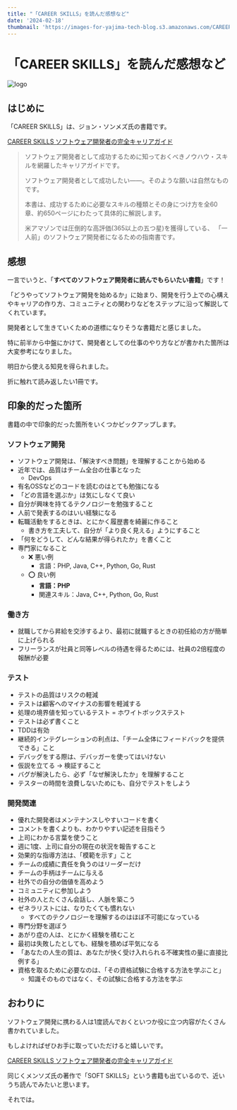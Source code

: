 ```yaml
---
title: "「CAREER SKILLS」を読んだ感想など"
date: '2024-02-18'
thumbnail: 'https://images-for-yajima-tech-blog.s3.amazonaws.com/CAREER_SKILLS.jpeg'
---
```

# 「CAREER SKILLS」を読んだ感想など

![logo](https://images-for-yajima-tech-blog.s3.amazonaws.com/CAREER_SKILLS.jpeg)

## はじめに

「CAREER SKILLS」は、ジョン・ソンメズ氏の書籍です。

[CAREER SKILLS ソフトウェア開発者の完全キャリアガイド](https://amzn.asia/d/3FxTIcQ)

> ソフトウェア開発者として成功するために知っておくべきノウハウ・スキルを網羅したキャリアガイドです。
> 
> ソフトウェア開発者として成功したい――。そのような願いは自然なものです。
> 
> 本書は、成功するために必要なスキルの種類とその身につけ方を全60章、約650ページにわたって具体的に解説します。
> 
> 米アマゾンでは圧倒的な高評価(365以上の五つ星)を獲得している、
> 「一人前」のソフトウェア開発者になるための指南書です。

## 感想

一言でいうと、「**すべてのソフトウェア開発者に読んでもらいたい書籍**」です！

「どうやってソフトウェア開発を始めるか」に始まり、開発を行う上での心構えやキャリアの作り方、コミュニティとの関わりなどをステップに沿って解説してくれています。

開発者として生きていくための道標になりそうな書籍だと感じました。

特に前半から中盤にかけて、開発者としての仕事のやり方などが書かれた箇所は大変参考になりました。

明日から使える知見を得られました。

折に触れて読み返したい1冊です。

## 印象的だった箇所

書籍の中で印象的だった箇所をいくつかピックアップします。

### ソフトウェア開発

- ソフトウェア開発は、「解決すべき問題」を理解することから始める
- 近年では、品質はチーム全台の仕事となった
  - DevOps
- 有名OSSなどのコードを読むのはとても勉強になる
- 「どの言語を選ぶか」は気にしなくて良い
- 自分が興味を持てるテクノロジーを勉強すること
- 人前で発表するのはいい経験になる
- 転職活動をするときは、とにかく履歴書を綺麗に作ること
  - 書き方を工夫して、自分が「より良く見える」ようにすること
- 「何をどうして、どんな結果が得られたか」を書くこと
- 専門家になること
  - ❌ 悪い例
    - 言語：PHP, Java, C++, Python, Go, Rust
  - ⭕️ 良い例
    - **言語：PHP**
    - 関連スキル：Java, C++, Python, Go, Rust

### 働き方

- 就職してから昇給を交渉するより、最初に就職するときの初任給の方が簡単に上げられる
- フリーランスが社員と同等レベルの待遇を得るためには、社員の2倍程度の報酬が必要

### テスト

- テストの品質はリスクの軽減
- テストは顧客へのマイナスの影響を軽減する
- 処理の境界値を知っているテスト = ホワイトボックステスト
- テストは必ず書くこと
- TDDは有効
- 継続的インテグレーションの利点は、「チーム全体にフィードバックを提供できる」こと
- デバッグをする際は、デバッガーを使ってはいけない
- 仮説を立てる -> 検証すること
- バグが解決したら、必ず「なぜ解決したか」を理解すること
- テスターの時間を浪費しないためにも、自分でテストをしよう

### 開発関連

- 優れた開発者はメンテナンスしやすいコードを書く
- コメントを書くよりも、わかりやすい記述を目指そう
- 上司にわかる言葉を使うこと
- 週に1度、上司に自分の現在の状況を報告すること
- 効果的な指導方法は、「模範を示す」こと
- チームの成績に責任を負うのはリーダーだけ
- チームの手柄はチームに与える
- 社外での自分の価値を高めよう
- コミュニティに参加しよう
- 社外の人とたくさん会話し、人脈を築こう
- ゼネラリストには、なりたくても慣れない
  - すべてのテクノロジーを理解するのはほぼ不可能になっている
- 専門分野を選ぼう
- あがり症の人は、とにかく経験を積むこと
- 最初は失敗したとしても、経験を積めば平気になる
- 「あなたの人生の質は、あなたが快く受け入れられる不確実性の量に直接比例する」
- 資格を取るために必要なのは、「その資格試験に合格する方法を学ぶこと」
  - 知識そのものではなく、その試験に合格する方法を学ぶ

## おわりに

ソフトウェア開発に携わる人は1度読んでおくといつか役に立つ内容がたくさん書かれていました。

もしよければぜひお手に取っていただけると嬉しいです。

[CAREER SKILLS ソフトウェア開発者の完全キャリアガイド](https://amzn.asia/d/3FxTIcQ)

同じくメンソズ氏の著作で「SOFT SKILLS」という書籍も出ているので、近いうち読んでみたいと思います。

それでは。
